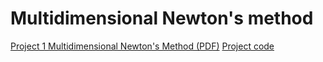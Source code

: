 # Multidimensional Newton's method
[Project 1 Multidimensional Newton's Method (PDF)]([https://niananny.github.io/MATH310lab/Project/Project_1%20Multidimensional_Newton_s_Method.pdf](https://github.com/NianAnny/MATH310Lab/blob/main/Project/Project_1%20Multidimensional_Newton_s_Method.pdf))
[Project code](https://github.com/NianAnny/MATH310Lab/blob/main/Project/Project_1%20Multidimensional%20Newton's%20Method.ipynb)
